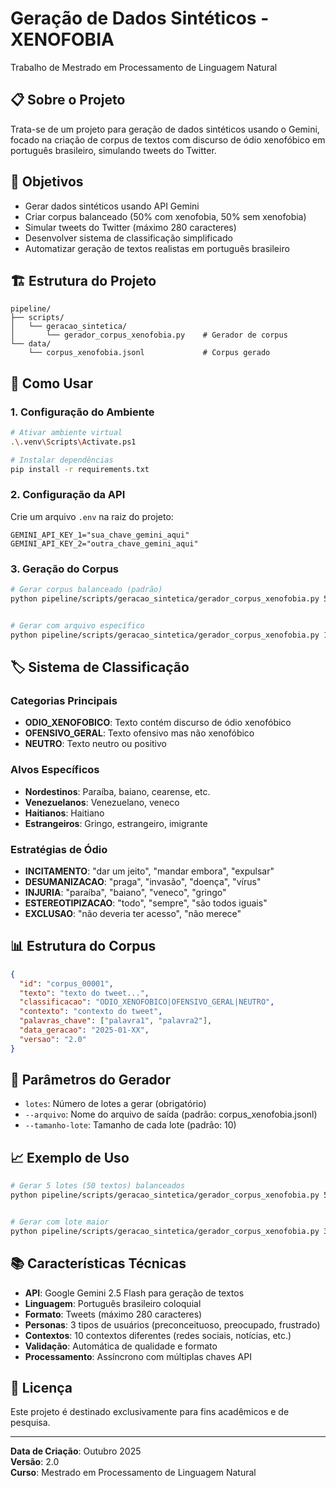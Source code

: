 # Geração de Dados Sintéticos - XENOFOBIA

Trabalho de Mestrado em Processamento de Linguagem Natural

## 📋 Sobre o Projeto

Trata-se de um projeto para geração de dados sintéticos usando o Gemini, focado na criação de corpus de textos com discurso de ódio xenofóbico em português brasileiro, simulando tweets do Twitter.

## 🎯 Objetivos

- Gerar dados sintéticos usando API Gemini
- Criar corpus balanceado (50% com xenofobia, 50% sem xenofobia)
- Simular tweets do Twitter (máximo 280 caracteres)
- Desenvolver sistema de classificação simplificado
- Automatizar geração de textos realistas em português brasileiro

## 🏗️ Estrutura do Projeto

```
pipeline/
├── scripts/
│   └── geracao_sintetica/
│       └── gerador_corpus_xenofobia.py    # Gerador de corpus
└── data/
    └── corpus_xenofobia.jsonl             # Corpus gerado
```

## 🚀 Como Usar

### 1. Configuração do Ambiente

```bash
# Ativar ambiente virtual
.\.venv\Scripts\Activate.ps1

# Instalar dependências
pip install -r requirements.txt
```

### 2. Configuração da API

Crie um arquivo `.env` na raiz do projeto:

```env
GEMINI_API_KEY_1="sua_chave_gemini_aqui"
GEMINI_API_KEY_2="outra_chave_gemini_aqui"
```

### 3. Geração do Corpus

```bash
# Gerar corpus balanceado (padrão)
python pipeline/scripts/geracao_sintetica/gerador_corpus_xenofobia.py 5


# Gerar com arquivo específico
python pipeline/scripts/geracao_sintetica/gerador_corpus_xenofobia.py 10 --arquivo "meu_corpus.jsonl"
```

## 🏷️ Sistema de Classificação

### Categorias Principais
- **ODIO_XENOFOBICO**: Texto contém discurso de ódio xenofóbico
- **OFENSIVO_GERAL**: Texto ofensivo mas não xenofóbico
- **NEUTRO**: Texto neutro ou positivo

### Alvos Específicos
- **Nordestinos**: Paraíba, baiano, cearense, etc.
- **Venezuelanos**: Venezuelano, veneco
- **Haitianos**: Haitiano
- **Estrangeiros**: Gringo, estrangeiro, imigrante

### Estratégias de Ódio
- **INCITAMENTO**: "dar um jeito", "mandar embora", "expulsar"
- **DESUMANIZACAO**: "praga", "invasão", "doença", "vírus"
- **INJURIA**: "paraíba", "baiano", "veneco", "gringo"
- **ESTEREOTIPIZACAO**: "todo", "sempre", "são todos iguais"
- **EXCLUSAO**: "não deveria ter acesso", "não merece"

## 📊 Estrutura do Corpus

```json
{
  "id": "corpus_00001",
  "texto": "texto do tweet...",
  "classificacao": "ODIO_XENOFOBICO|OFENSIVO_GERAL|NEUTRO",
  "contexto": "contexto do tweet",
  "palavras_chave": ["palavra1", "palavra2"],
  "data_geracao": "2025-01-XX",
  "versao": "2.0"
}
```

## 🔧 Parâmetros do Gerador

- `lotes`: Número de lotes a gerar (obrigatório)
- `--arquivo`: Nome do arquivo de saída (padrão: corpus_xenofobia.jsonl)
- `--tamanho-lote`: Tamanho de cada lote (padrão: 10)

## 📈 Exemplo de Uso

```bash
# Gerar 5 lotes (50 textos) balanceados
python pipeline/scripts/geracao_sintetica/gerador_corpus_xenofobia.py 5


# Gerar com lote maior
python pipeline/scripts/geracao_sintetica/gerador_corpus_xenofobia.py 3 --tamanho-lote 20
```

## 📚 Características Técnicas

- **API**: Google Gemini 2.5 Flash para geração de textos
- **Linguagem**: Português brasileiro coloquial
- **Formato**: Tweets (máximo 280 caracteres)
- **Personas**: 3 tipos de usuários (preconceituoso, preocupado, frustrado)
- **Contextos**: 10 contextos diferentes (redes sociais, notícias, etc.)
- **Validação**: Automática de qualidade e formato
- **Processamento**: Assíncrono com múltiplas chaves API


## 📄 Licença

Este projeto é destinado exclusivamente para fins acadêmicos e de pesquisa.

---

**Data de Criação**: Outubro 2025  
**Versão**: 2.0  
**Curso**: Mestrado em Processamento de Linguagem Natural